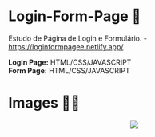 # Login-Form-Page 📝
Estudo de Página de Login e Formulário. - https://loginformpagee.netlify.app/

<strong>Login Page:</strong> HTML/CSS/JAVASCRIPT <br>
<strong>Form Page:</strong> HTML/CSS/JAVASCRIPT

# Images 👷‍♀️

 <div align="center">
<img src="https://user-images.githubusercontent.com/101125668/159101424-8a457eb2-de09-428d-a278-f6a0a920a376.png" />
</div>
